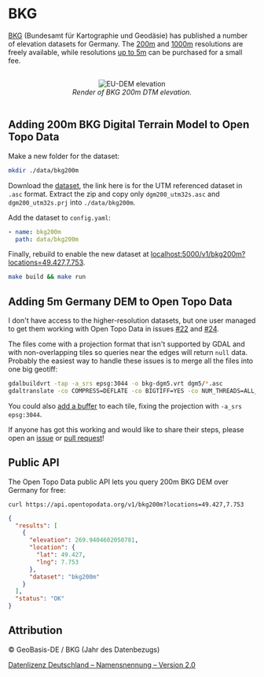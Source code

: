 # BKG

[BKG](https://www.bkg.bund.de/) (Bundesamt für Kartographie und Geodäsie) has published a number of elevation datasets for Germany. The [200m](http://gdz.bkg.bund.de/index.php/default/digitale-geodaten/digitale-gelandemodelle/digitales-gelandemodell-gitterweite-200-m-dgm200.html) and [1000m](https://gdz.bkg.bund.de/index.php/default/digitale-geodaten/digitale-gelandemodelle/digitales-gelandemodell-gitterweite-1000-m-dgm1000.html) resolutions are freely available, while resolutions [up to 5m](https://gdz.bkg.bund.de/index.php/default/digitale-geodaten/digitale-gelandemodelle.html) can be purchased for a small fee.



<p style="text-align:center; padding: 1rem 0">
  <img src="/img/bkg200m.png" alt="EU-DEM elevation">
  <br>
  <em>Render of BKG 200m DTM elevation.</em>
</p>


## Adding 200m BKG Digital Terrain Model to Open Topo Data

Make a new folder for the dataset:

```bash
mkdir ./data/bkg200m
```

Download the [dataset](https://daten.gdz.bkg.bund.de/produkte/dgm/dgm200/aktuell/dgm200.utm32s.gridascii.zip), the link here is for the UTM referenced dataset in `.asc` format. Extract the zip and copy only `dgm200_utm32s.asc` and `dgm200_utm32s.prj` into `./data/bkg200m`. 

Add the dataset to `config.yaml`:

```yaml
- name: bkg200m
  path: data/bkg200m
```

Finally, rebuild to enable the new dataset at [localhost:5000/v1/bkg200m?locations=49.427,7.753](http://localhost:5000/v1/bkg200m?locations=49.427,7.753).

```bash
make build && make run
```




## Adding 5m Germany DEM to Open Topo Data

I don't have access to the higher-resolution datasets, but one user managed to get them working with Open Topo Data in issues [#22](https://github.com/ajnisbet/opentopodata/issues/22) and [#24](https://github.com/ajnisbet/opentopodata/issues/24).

The files come with a projection format that isn't supported by GDAL and with non-overlapping tiles so queries near the edges will return `null` data. Probably the easiest way to handle these issues is to merge all the files into one big geotiff:


```bash
gdalbuildvrt -tap -a_srs epsg:3044 -o bkg-dgm5.vrt dgm5/*.asc
gdaltranslate -co COMPRESS=DEFLATE -co BIGTIFF=YES -co NUM_THREADS=ALL_CPUS bkg-dgm5.vrt bkg-dgm5.tif
```

You could also [add a buffer](../notes/buffering-tiles.md) to each tile, fixing the projection with `-a_srs epsg:3044`.

If anyone has got this working and would like to share their steps, please open an [issue](https://github.com/ajnisbet/opentopodata/issues) or [pull request](https://github.com/ajnisbet/opentopodata/pulls)!



## Public API

The Open Topo Data public API lets you query 200m BKG DEM over Germany for free:

```
curl https://api.opentopodata.org/v1/bkg200m?locations=49.427,7.753
```

```json
{
  "results": [
    {
      "elevation": 269.9404602050781, 
      "location": {
        "lat": 49.427, 
        "lng": 7.753
      },
      "dataset": "bkg200m"
    }
  ], 
  "status": "OK"
}
```

## Attribution

© GeoBasis-DE / BKG (Jahr des Datenbezugs)

[Datenlizenz Deutschland – Namensnennung – Version 2.0](https://www.govdata.de/dl-de/by-2-0)



